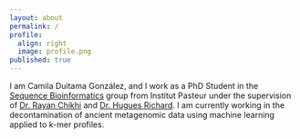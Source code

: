 ```yaml
---
layout: about
permalink: /
profile:
  align: right
  image: profile.png
published: true
---
```


I am Camila Duitama González, and I work as a PhD Student in the [Sequence Bioinformatics](https://research.pasteur.fr/en/team/sequence-bioinformatics/) group from Institut Pasteur under the supervision of [Dr. Rayan Chikhi]() and [Dr. Hugues Richard](http://www.lgm.upmc.fr/hrichard/). I am currently working in the decontamination of ancient metagenomic data using machine learning applied to k-mer profiles.
